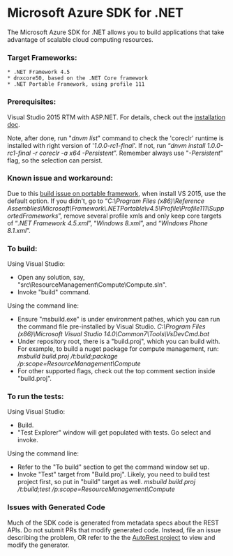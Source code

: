 # Microsoft Azure SDK for .NET

The Microsoft Azure SDK for .NET allows you to build applications
that take advantage of scalable cloud computing resources.

### Target Frameworks:

    * .NET Framework 4.5
    * dnxcore50, based on the .NET Core framework 
    * .NET Portable Framework, using profile 111

### Prerequisites:
  Visual Studio 2015 RTM with ASP.NET. For details, check out the [installation doc](http://docs.asp.net/en/latest/getting-started/installing-on-windows.html). 
  
  Note, after done, run "_dnvm list_" command to check the 'coreclr' runtime is installed with right version of '_1.0.0-rc1-final_'. If not, run “_dnvm install 1.0.0-rc1-final -r coreclr -a x64 -Persistent_”. Remember always use "_-Persistent_" flag, so the selection can persist. 

### Known issue and workaround:
   Due to this [build issue on portable framework](aspnet/dnx#2967), when install VS 2015, use the default option. If you didn't, go to “_C:\Program Files (x86)\Reference Assemblies\Microsoft\Framework\\.NETPortable\v4.5\Profile\Profile111\SupportedFrameworks_”, remove several profile xmls and only keep core targets of “_.NET Framework 4.5.xml_”, “_Windows 8.xml_”, and “_Windows Phone 8.1.xml_”.
   
### To build:

Using Visual Studio:

  - Open any solution, say, "src\ResourceManagement\Compute\Compute.sln".
  - Invoke "build" command.

Using the command line:

  - Ensure "msbuild.exe" is under environment pathes, which you can run the command file pre-installed by Visual Studio.
        *C:\Program Files (x86)\Microsoft Visual Studio 14.0\Common7\Tools\VsDevCmd.bat*
  - Under repository root, there is a "build.proj", which you can build with. For example, to build a nuget package for compute management, run:
        *msbuild build.proj /t:build;package /p:scope=ResourceManagement\Compute*
  - For other supported flags, check out the top comment section inside "build.proj".
   

### To run the tests:

Using Visual Studio:

  - Build.
  - "Test Explorer" window will get populated with tests. Go select and invoke.

Using the command line:

  - Refer to the "To build" section to get the command window set up.
  - Invoke "Test" target from "Build.proj". Likely, you need to build test project first, so put in "build" target as well. 
        *msbuild build.proj /t:build;test /p:scope=ResourceManagement\Compute*

### Issues with Generated Code
Much of the SDK code is generated from metadata specs about the REST APIs. Do not submit PRs that modify generated code. Instead, file an issue describing the problem, OR refer to the the [AutoRest project](AutoRest) to view and modify the generator. 

[AutoRest]:https://github.com/azure/autorest

